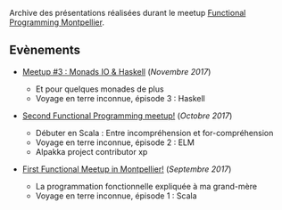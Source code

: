Archive des présentations réalisées durant le meetup [Functional Programming Montpellier](https://www.meetup.com/fr-FR/Functional-Programming-Montpellier).

## Evènements

* [Meetup #3 : Monads IO & Haskell](https://github.com/Functional-Programming-Montpellier/slides/tree/master/meetup-003-nov-2017) (_Novembre 2017_)
  * Et pour quelques monades de plus
  * Voyage en terre inconnue, épisode 3 : Haskell
  
* [Second Functional Programming meetup!](https://github.com/Functional-Programming-Montpellier/slides/tree/master/meetup-002-oct-2017) (_Octobre 2017_)
  * Débuter en Scala : Entre incompréhension et for-compréhension 
  * Voyage en terre inconnue, épisode 2 : ELM
  * Alpakka project contributor xp 

* [First Functional Meetup in Montpellier!](https://github.com/Functional-Programming-Montpellier/slides/tree/master/meetup-001-sept-2017) (_Septembre 2017_)
  * La programmation fonctionnelle expliquée à ma grand-mère 
  * Voyage en terre inconnue, épisode 1 : Scala
